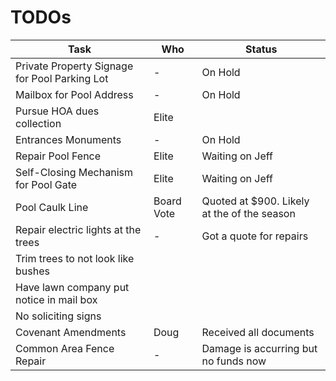 
# TODOs

| Task | Who | Status |
| ---- | --- | ------ |
| Private Property Signage for Pool Parking Lot | - | On Hold |
| Mailbox for Pool Address | - | On Hold |
| Pursue HOA dues collection | Elite |
| Entrances Monuments | - | On Hold |
| Repair Pool Fence | Elite | Waiting on Jeff |
| Self-Closing Mechanism for Pool Gate | Elite | Waiting on Jeff |
| Pool Caulk Line | Board Vote | Quoted at $900. Likely at the of the season |
| Repair electric lights at the trees | - | Got a quote for repairs |
| Trim trees to not look like bushes |
| Have lawn company put notice in mail box |
| No soliciting signs |
| Covenant Amendments | Doug | Received all documents |
| Common Area Fence Repair | - | Damage is accurring but no funds now |
